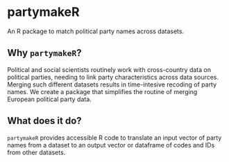 # partymakeR
An R package to match political party names across datasets.

## Why `partymakeR`?
Political and social scientists routinely work with cross-country data on political parties, needing to link party characteristics across data sources.
Merging such different datasets results in time-intesive recoding of party names. We create a package that simplifies the routine of merging European political party data.

## What does it do?
`partymakeR` provides accessible R code to translate an input vector of party names from a dataset to an output vector or dataframe of codes and IDs from other datasets.
